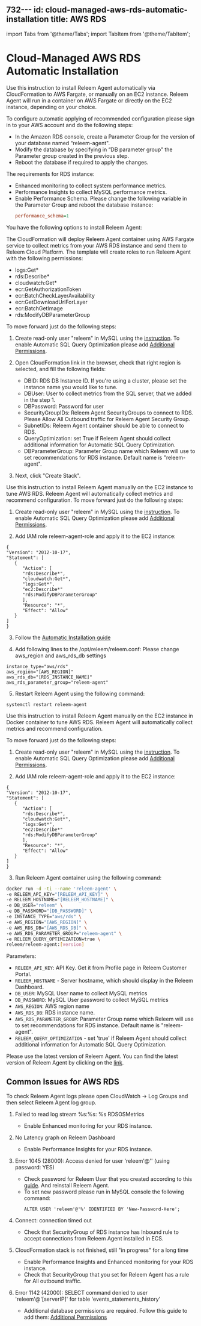 732---
id: cloud-managed-aws-rds-automatic-installation
title: AWS RDS
---
import Tabs from '@theme/Tabs';
import TabItem from '@theme/TabItem';

# Cloud-Managed AWS RDS Automatic Installation


Use this instruction to install Releem Agent automatically via CloudFormation to AWS Fargate, or manually on an EC2 instance. Releem Agent will run in a container on AWS Fargate or directly on the EC2 instance, depending on your choice.

To configure automatic applying of recommended configuration please sign in to your AWS account and do the following steps:
   - In the Amazon RDS console, create a Parameter Group for the version of your database named “releem-agent".
   - Modify the database by specifying in “DB parameter group” the Parameter group created in the previous step.
   - Reboot the database if required to apply the changes.
     
The requirements for RDS instance:
- Enhanced monitoring to collect system performance metrics.
- Performance Insights to collect MySQL performance metrics.
- Enable Performance Schema. Please change the following variable in the Parameter Group and reboot the database instance:
   ```ini
   performance_schema=1
   ```

You have the following options to install Releem Agent:

<Tabs>
  <TabItem value="cloudformation" label="CloudFormation" default>

   The CloudFormation will deploy Releem Agent container using AWS Fargate service to collect metrics from your AWS RDS instance and send them to Releem Cloud Platform. The template will create roles to run Releem Agent with the following permissions:
   - logs:Get*
   - rds:Describe*
   - cloudwatch:Get*
   - ecr:GetAuthorizationToken
   - ecr:BatchCheckLayerAvailability
   - ecr:GetDownloadUrlForLayer
   - ecr:BatchGetImage
   - rds:ModifyDBParameterGroup

   To move forward just do the following steps:
   1. Create read-only user "releem" in MySQL using the [instruction](/releem-agent/mysql-permissions). To enable Automatic SQL Query Optimization please add [Additional Permissions](/releem-agent/mysql-permissions#additional-database-permissions-required).

   2. Open CloudFormation link in the browser, check that right region is selected, and fill the following fields:
      - DBID: RDS DB Instance ID. If you're using a cluster, please set the instance name you would like to tune.
      - DBUser: User to collect metrics from the SQL server, that we added in the step 1.
      - DBPassword: Password for user
      - SecurityGroupIDs: Releem Agent SecurityGroups to connect to RDS. Please Allow All Outbound traffic for Releem Agent Security Group.
      - SubnetIDs: Releem Agent container should be able to connect to RDS.
      - QueryOptimization: set True if Releem Agent should collect additional information for Automatic SQL Query Optimization.
      - DBParameterGroup: Parameter Group name which Releem will use to set recommendations for RDS instance. Default name is "releem-agent".

   3. Next, click "Create Stack".

  </TabItem>
  <TabItem value="ec2" label="EC2">

   Use this instruction to install Releem Agent manually on the EC2 instance to tune AWS RDS. Releem Agent will automatically collect metrics and recommend configuration.
   To move forward just do the following steps:
   1. Create read-only user "releem" in MySQL using the [instruction](/releem-agent/mysql-permissions). To enable Automatic SQL Query Optimization please add [Additional Permissions](/releem-agent/mysql-permissions#additional-database-permissions-required).

   2. Add IAM role releem-agent-role and apply it to the EC2 instance:
   ```
   { 
   "Version": "2012-10-17", 
   "Statement": [ 
      { 
         "Action": [ 
         "rds:Describe*", 
         "cloudwatch:Get*", 
         "logs:Get*", 
         "ec2:Describe*"
         "rds:ModifyDBParameterGroup"
         ], 
         "Resource": "*", 
         "Effect": "Allow" 
      } 
   ] 
   }
   ```
   3. Follow the [Automatic Installation guide](/releem-agent/installation-guides/self-managed-servers-automatic-installation)

   4. Add following lines to the /opt/releem/releem.conf:
   Please change aws_region and aws_rds_db settings
   ```
   instance_type="aws/rds"
   aws_region="[AWS_REGION]"
   aws_rds_db="[RDS_INSTANCE_NAME]"
   aws_rds_parameter_group="releem-agent"
   ```
   5. Restart Releem Agent using the following command:
   ```
   systemctl restart releem-agent
   ```

  </TabItem>
  <TabItem value="docker" label="EC2 Docker">
   Use this instruction to install Releem Agent manually on the EC2 instance in Docker container to tune AWS RDS. Releem Agent will automatically collect metrics and recommend configuration.
   
   To move forward just do the following steps:
   1. Create read-only user "releem" in MySQL using the [instruction](/releem-agent/mysql-permissions). To enable Automatic SQL Query Optimization please add [Additional Permissions](/releem-agent/mysql-permissions#additional-database-permissions-required).

   2. Add IAM role releem-agent-role and apply it to the EC2 instance:
   ```
   { 
   "Version": "2012-10-17", 
   "Statement": [ 
      { 
         "Action": [ 
         "rds:Describe*", 
         "cloudwatch:Get*", 
         "logs:Get*", 
         "ec2:Describe*"
         "rds:ModifyDBParameterGroup"
         ], 
         "Resource": "*", 
         "Effect": "Allow" 
      } 
   ] 
   }
   ```

   3. Run Releem Agent container using the following command:
   ```bash
   docker run -d -ti --name 'releem-agent' \
   -e RELEEM_API_KEY="[RELEEM_API_KEY]" \
   -e RELEEM_HOSTNAME="[RELEEM_HOSTNAME]" \
   -e DB_USER="releem" \
   -e DB_PASSWORD="[DB_PASSWORD]" \
   -e INSTANCE_TYPE="aws/rds" \
   -e AWS_REGION="[AWS_REGION]" \
   -e AWS_RDS_DB="[AWS_RDS_DB]" \
   -e AWS_RDS_PARAMETER_GROUP="releem-agent" \
   -e RELEEM_QUERY_OPTIMIZATION=true \
   releem/releem-agent:[version]
   ```

   Parameters:
   - `RELEEM_API_KEY`: API Key. Get it from Profile page in Releem Customer Portal.   
   - `RELEEM_HOSTNAME` - Server hostname, which should display in the Releem Dashboard.
   - `DB_USER`: MySQL User name to collect MySQL metrics
   - `DB_PASSWORD`: MySQL User password to collect MySQL metrics
   - `AWS_REGION`: AWS region name
   - `AWS_RDS_DB`: RDS instance name.    
   - `AWS_RDS_PARAMETER_GROUP`: Parameter Group name which Releem will use to set recommendations for RDS instance. Default name is "releem-agent".
   - `RELEEM_QUERY_OPTIMIZATION` - set 'true' if Releem Agent should collect additional information for Automatic SQL Query Optimization.

   Please use the latest version of Releem Agent. You can find the latest version of Releem Agent by clicking on the [link](https://hub.docker.com/r/releem/releem-agent/tags).

  </TabItem>
</Tabs>


## Common Issues for AWS RDS

To check Releem Agent logs please open CloudWatch -> Log Groups and then select Releem Agent log group.

1. Failed to read log stream %s:%s: %s RDSOSMetrics
   - Enable Enhanced monitoring for your RDS instance.

2. No Latency graph on Releem Dashboard
   - Enable Performance Insights for your RDS instance.

3. Error 1045 (28000): Access denied for user 'releem'@'' (using password: YES)
   - Check password for Releem User that you created according to this [guide](/releem-agent/mysql-permissions). And reinstall Releem Agent.
   - To set new password please run in MySQL console the following command:
     ```
     ALTER USER 'releem'@'%' IDENTIFIED BY 'New-Password-Here';
     ```

4. Connect: connection timed out
   - Check that SecurityGroup of RDS instance has Inbound rule to accept connections from Releem Agent installed in ECS.

5. CloudFormation stack is not finished, still "in progress" for a long time
   - Enable Performance Insights and Enhanced monitoring for your RDS instance.
   - Check that SecurityGroup that you set for Releem Agent has a rule for All outbound traffic.

6. Error 1142 (42000): SELECT command denied to user 'releem'@'[serverIP]' for table 'events_statements_history'
   - Additional database permissions are required. Follow this guide to add them: [Additional Permissions](/releem-agent/mysql-permissions#additional-database-permissions-required)
